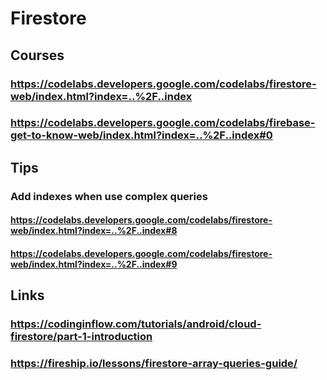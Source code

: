 # Firestore
## Courses
### https://codelabs.developers.google.com/codelabs/firestore-web/index.html?index=..%2F..index
### https://codelabs.developers.google.com/codelabs/firebase-get-to-know-web/index.html?index=..%2F..index#0
## Tips
### Add indexes when use complex queries 
#### https://codelabs.developers.google.com/codelabs/firestore-web/index.html?index=..%2F..index#8
#### https://codelabs.developers.google.com/codelabs/firestore-web/index.html?index=..%2F..index#9
## Links
### https://codinginflow.com/tutorials/android/cloud-firestore/part-1-introduction
### https://fireship.io/lessons/firestore-array-queries-guide/
